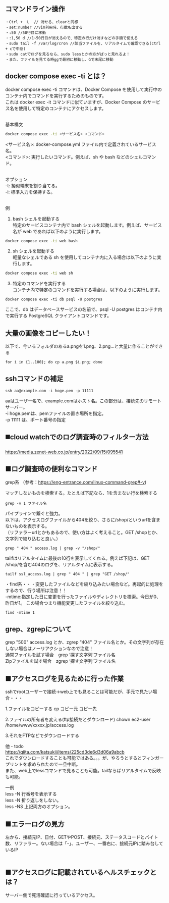 ## コマンドライン操作
```
・Ctrl +  L  // 消せる、clearと同様
・set:number //vim利用時、行数も出せる
・:50 //50行目に移動
・:1,50 d //1~50行目が消えるので、特定の行だけ消すなどの手順で使える
・sudo tail -f /var/log/cron //該当ファイルを、リアルタイムで確認できる(ctrl + cで中断)
・sudo catでログを見るなら、sudo lessとかの方がぱっと見れるよ！
・また、ファイルを見てる時ggで最初に移動し、Gで末尾に移動
```

## docker compose exec -ti とは？
docker compose exec -ti コマンドは、Docker Compose を使用して実行中のコンテナ内でコマンドを実行するためのものです。<br>
これは docker exec -it コマンドに似ていますが、Docker Compose のサービス名を使用して特定のコンテナにアクセスします。<br><br>

基本構文
```sh
docker compose exec -ti <サービス名> <コマンド>
```
<サービス名>: docker-compose.yml ファイル内で定義されているサービス名。<br>
<コマンド>: 実行したいコマンド。例えば、sh や bash などのシェルコマンド。<br><br>

オプション<br>
-t: 擬似端末を割り当てる。<br>
-i: 標準入力を保持する。<br><br>

例<br>
1. bash シェルを起動する<br>
特定のサービスコンテナ内で bash シェルを起動します。例えば、サービス名が web であれば以下のように実行します。
```sh
docker compose exec -ti web bash
```

2. sh シェルを起動する<br>
軽量なシェルである sh を使用してコンテナ内に入る場合は以下のように実行します。
```sh
docker compose exec -ti web sh
```

3. 特定のコマンドを実行する<br>
コンテナ内で特定のコマンドを実行する場合は、以下のように実行します。<br>
```
docker compose exec -ti db psql -U postgres
```
ここで、db はデータベースサービスの名前で、psql -U postgres はコンテナ内で実行する PostgreSQL クライアントコマンドです。<br>



## 大量の画像をコピーしたい！
以下で、今いるフォルダのあるa.pngを1.png、2.png...と大量に作ることができる
```
for i in {1..100}; do cp a.png $i.png; done
```

## sshコマンドの補足
```
ssh aa@example.com -i hoge.pem -p 11111
```
aaはユーザー名で、example.comはホスト名。この部分は、接続先のリモートサーバー。<br>
-i hoge.pemは、pemファイルの置き場所を指定。<br>
-p 11111 は、ポート番号の指定


## ◼️cloud watchでのログ調査時のフィルター方法
https://media.zenet-web.co.jp/entry/2022/09/15/095541

## ■ログ調査時の便利なコマンド

grep系 （参考：https://eng-entrance.com/linux-command-grep#-v)

マッチしないものを検索する。たとえば下記なら、1を含まない行を検索する
```
grep -v 1 ファイル名
```

パイプラインで繋ぐと強力。<br>
以下は、アクセスログファイルから404を絞り、さらに/shop/というurlを含まないものを表示する。<br>
（リファラーurlとかもあるので、使い方はよく考えること。GET /shopとか、文字列で絞り込むと良い。）<br>

```
grep " 404 " access.log | grep -v "/shop/"
```

tailfはリアルタイムに最後の10行を表示してくれる。例えば下記は、GET /shop/を含む404のログを、リアルタイムに表示する。
```
tailf ssl_access.log | grep " 404 " | grep "GET /shop/"
```

・find系・・・変更したファイルなどを絞り込みたい場合など。再起的に処理をするので、行う場所は注意！！<br>
-mtime:指定した日に変更を行ったファイルやディレクトリを検索。今日が0、昨日が1。
この場合つまり機能変更したファイルを絞り込む。
```
find -mtime 1
```

## grep、zgrepについて
grep "500" access.log とか、zgrep "404" ファイル名とか。その文字列が存在しない場合はノーリアクションなので注意！<br>
通常ファイルを試す場合　grep ‘探す文字列’ファイル名<br>
Zipファイルを試す場合　zgrep  ‘探す文字列’ファイル名<br>

## ■アクセスログを見るために行った作業

sshでrootユーザーで接続→web上でも見ることは可能だが、手元で見たい場合・・・

1.ファイルをコピーする
cp コピー元 コピー先

2.ファイルの所有者を変える(ftp接続だとダウンロード)
chown ec2-user /home/www/xxxxx.jp/access.log

3.それをFTPなどでダウンロードする

他・todo<br>
https://qiita.com/katsukii/items/225cd3de6d3d06a9abcb <br>
これでダウンロードすることも可能ではある。。。が、やろうとするとフィンガープリントを求められたので一旦中断。<br>
また、web上でlessコマンドで見ることも可能。tailならばリアルタイムで反映も可能。

一例<br>
less -N  行番号を表示する<br>
less -N  折り返しをしない。<br>
less -NS 上記両方のオプション。<br>

## ■エラーログの見方<br>
左から、接続元IP、日付、GETやPOST、接続元、ステータスコードとバイト数、リファラー。ない場合は「-」、ユーザー、一番右に、接続元IPに踏み台しているIP<br>
<br>

## ■アクセスログに記載されているヘルスチェックとは？<br>
サーバー側で死活確認に行っているアクセス。<br>

